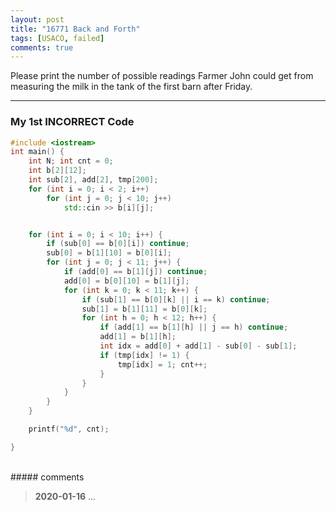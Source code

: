 ```yaml
---
layout: post
title: "16771 Back and Forth"
tags: [USACO, failed]
comments: true
---
```

Please print the number of possible readings Farmer John could get from measuring the milk in the tank of the first barn after Friday.

---

### My 1st INCORRECT Code


```c++
#include <iostream>
int main() {
	int N; int cnt = 0;
	int b[2][12];
	int sub[2], add[2], tmp[200];
	for (int i = 0; i < 2; i++)
		for (int j = 0; j < 10; j++)
			std::cin >> b[i][j];


	for (int i = 0; i < 10; i++) {
		if (sub[0] == b[0][i]) continue;
		sub[0] = b[1][10] = b[0][i];
		for (int j = 0; j < 11; j++) {
			if (add[0] == b[1][j]) continue;
			add[0] = b[0][10] = b[1][j];
			for (int k = 0; k < 11; k++) {
				if (sub[1] == b[0][k] || i == k) continue;
				sub[1] = b[1][11] = b[0][k];
				for (int h = 0; h < 12; h++) {
					if (add[1] == b[1][h] || j == h) continue;
					add[1] = b[1][h];
					int idx = add[0] + add[1] - sub[0] - sub[1];
					if (tmp[idx] != 1) {
						tmp[idx] = 1; cnt++;
					}
				}
			}
		}
	}

	printf("%d", cnt);

}
```

<br>
##### comments

> **2020-01-16**   ...
